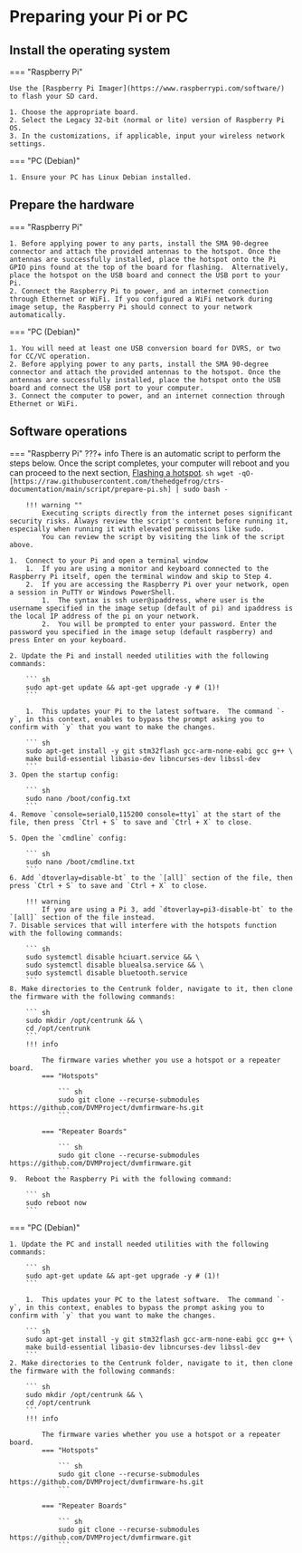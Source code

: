# Preparing your Pi or PC

## Install the operating system

=== "Raspberry Pi"

    Use the [Raspberry Pi Imager](https://www.raspberrypi.com/software/) to flash your SD card.

    1. Choose the appropriate board.
    2. Select the Legacy 32-bit (normal or lite) version of Raspberry Pi OS.
    3. In the customizations, if applicable, input your wireless network settings.

=== "PC (Debian)"

    1. Ensure your PC has Linux Debian installed.

## Prepare the hardware

=== "Raspberry Pi"

    1. Before applying power to any parts, install the SMA 90-degree connector and attach the provided antennas to the hotspot. Once the antennas are successfully installed, place the hotspot onto the Pi GPIO pins found at the top of the board for flashing.  Alternatively, place the hotspot on the USB board and connect the USB port to your Pi.
    2. Connect the Raspberry Pi to power, and an internet connection through Ethernet or WiFi. If you configured a WiFi network during image setup, the Raspberry Pi should connect to your network automatically.

=== "PC (Debian)"

    1. You will need at least one USB conversion board for DVRS, or two for CC/VC operation.
    2. Before applying power to any parts, install the SMA 90-degree connector and attach the provided antennas to the hotspot. Once the antennas are successfully installed, place the hotspot onto the USB board and connect the USB port to your computer.
    3. Connect the computer to power, and an internet connection through Ethernet or WiFi.

## Software operations

=== "Raspberry Pi"
    ???+ info
        There is an automatic script to perform the steps below.  Once the script completes, your computer will reboot and you can proceed to the next section, [Flashing a hotspot](flashing-hotspot.md).
        ``` sh
        wget -qO- [https://raw.githubusercontent.com/thehedgefrog/ctrs-documentation/main/script/prepare-pi.sh] | sudo bash -
        ```

        !!! warning ""
            Executing scripts directly from the internet poses significant security risks. Always review the script's content before running it, especially when running it with elevated permissions like sudo.
            You can review the script by visiting the link of the script above.

    1.	Connect to your Pi and open a terminal window
        1.	If you are using a monitor and keyboard connected to the Raspberry Pi itself, open the terminal window and skip to Step 4.
        2.	If you are accessing the Raspberry Pi over your network, open a session in PuTTY or Windows PowerShell.
            1.	The syntax is ssh user@ipaddress, where user is the username specified in the image setup (default of pi) and ipaddress is the local IP address of the pi on your network.
            2.	You will be prompted to enter your password. Enter the password you specified in the image setup (default raspberry) and press Enter on your keyboard.

    2. Update the Pi and install needed utilities with the following commands:

        ``` sh
        sudo apt-get update && apt-get upgrade -y # (1)!
        ```

        1.  This updates your Pi to the latest software.  The command `-y`, in this context, enables to bypass the prompt asking you to confirm with `y` that you want to make the changes.

        ``` sh
        sudo apt-get install -y git stm32flash gcc-arm-none-eabi gcc g++ \
        make build-essential libasio-dev libncurses-dev libssl-dev
        ```
    3. Open the startup config:

        ``` sh
        sudo nano /boot/config.txt
        ```
    4. Remove `console=serial0,115200 console=tty1` at the start of the file, then press `Ctrl + S` to save and `Ctrl + X` to close.

    5. Open the `cmdline` config:

        ``` sh
        sudo nano /boot/cmdline.txt
        ```
    6. Add `dtoverlay=disable-bt` to the `[all]` section of the file, then press `Ctrl + S` to save and `Ctrl + X` to close.

        !!! warning
            If you are using a Pi 3, add `dtoverlay=pi3-disable-bt` to the `[all]` section of the file instead.
    7. Disable services that will interfere with the hotspots function with the following commands:

        ``` sh
        sudo systemctl disable hciuart.service && \
        sudo systemctl disable bluealsa.service && \
        sudo systemctl disable bluetooth.service
        ```
    8. Make directories to the Centrunk folder, navigate to it, then clone the firmware with the following commands:

        ``` sh
        sudo mkdir /opt/centrunk && \
        cd /opt/centrunk
        ```
        !!! info

            The firmware varies whether you use a hotspot or a repeater board.
            === "Hotspots"

                ``` sh
                sudo git clone --recurse-submodules https://github.com/DVMProject/dvmfirmware-hs.git
                ```

            === "Repeater Boards"

                ``` sh
                sudo git clone --recurse-submodules https://github.com/DVMProject/dvmfirmware.git
                ```
    9.	Reboot the Raspberry Pi with the following command:

        ``` sh
        sudo reboot now
        ```

=== "PC (Debian)"

    1. Update the PC and install needed utilities with the following commands:

        ``` sh
        sudo apt-get update && apt-get upgrade -y # (1)!
        ```

        1.  This updates your PC to the latest software.  The command `-y`, in this context, enables to bypass the prompt asking you to confirm with `y` that you want to make the changes.

        ``` sh
        sudo apt-get install -y git stm32flash gcc-arm-none-eabi gcc g++ \
        make build-essential libasio-dev libncurses-dev libssl-dev
        ```
    2. Make directories to the Centrunk folder, navigate to it, then clone the firmware with the following commands:

        ``` sh
        sudo mkdir /opt/centrunk && \
        cd /opt/centrunk
        ```
        !!! info

            The firmware varies whether you use a hotspot or a repeater board.
            === "Hotspots"

                ``` sh
                sudo git clone --recurse-submodules https://github.com/DVMProject/dvmfirmware-hs.git
                ```

            === "Repeater Boards"

                ``` sh
                sudo git clone --recurse-submodules https://github.com/DVMProject/dvmfirmware.git
                ```
